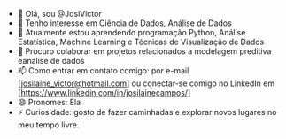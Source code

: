 - 👋 Olá, sou @JosiVictor
- 👀 Tenho interesse em Ciência de Dados, Análise de Dados
- 🌱 Atualmente estou aprendendo programação Python, Análise Estatística, Machine Learning e Técnicas de Visualização de Dados
- 💞️ Procuro colaborar em projetos relacionados a modelagem preditiva eanálise de dados
- 📫 Como entrar em contato comigo: por e-mail [josilaine_victor@hotmail.com] ou conectar-se comigo no LinkedIn em [https://www.linkedin.com/in/josilainecampos/]
- 😄 Pronomes: Ela
- ⚡ Curiosidade: gosto de fazer caminhadas e explorar novos lugares no meu tempo livre.
